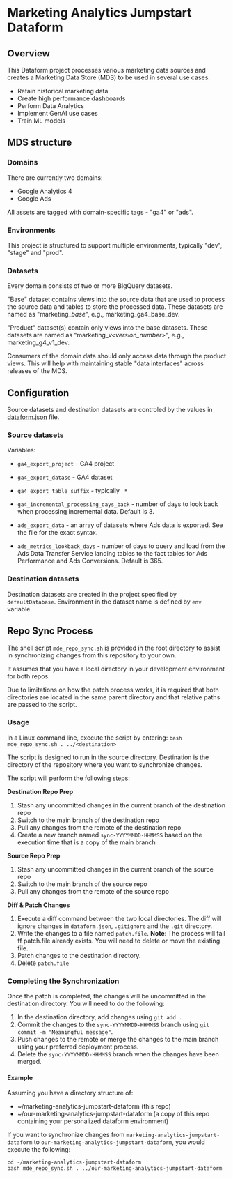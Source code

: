 # Marketing Analytics Jumpstart Dataform

## Overview
This Dataform project processes various marketing data sources and creates a Marketing Data Store (MDS) to be used in several use cases:
* Retain historical marketing data
* Create high performance dashboards
* Perform Data Analytics
* Implement GenAI use cases
* Train ML models

## MDS structure
### Domains
There are currently two domains:
* Google Analytics 4
* Google Ads

All assets are tagged with domain-specific tags - "ga4" or "ads".

### Environments
This project is structured to support multiple environments, typically "dev", "stage" and "prod".

### Datasets
Every domain consists of two or more BigQuery datasets. 

"Base" dataset contains views into the source data that are used to process the source data and tables to store the processed data. 
These datasets are named as "marketing_<domain>_base_<env>", e.g., marketing_ga4_base_dev.

"Product" dataset(s) contain only views into the base datasets. These datasets are named as "marketing_<domain>_v<version_number>_<env>", 
e.g., marketing_g4_v1_dev.

Consumers of the domain data should only access data through the product views. This will help with maintaining stable "data interfaces"
across releases of the MDS.

## Configuration
Source datasets and destination datasets are controled by the values in [dataform.json](/dataform.json) file.

### Source datasets
Variables:
* `ga4_export_project` - GA4 project
* `ga4_export_datase` - GA4 dataset
* `ga4_export_table_suffix` - typically `_*`
* `ga4_incremental_processing_days_back` - number of days to look back when processing incremental data. Default is 3.
    
* `ads_export_data` - an array of datasets where Ads data is exported. See the file for the exact syntax.
* `ads_metrics_lookback_days` - number of days to query and load from the Ads Data Transfer Service landing tables to the fact tables for Ads Performance and Ads Conversions. Default is 365.

### Destination datasets
Destination datasets are created in the project specified by `defaultDatabase`.
Environment in the dataset name is defined by `env` variable.
    
## Repo Sync Process

The shell script `mde_repo_sync.sh` is provided in the root directory to assist in synchronizing changes from this repository to your own.
    
It assumes that you have a local directory in your development environment for both repos.

Due to limitations on how the patch process works, it is required that both directories are located in the same parent directory and that relative paths are passed to the script.
    
### Usage
In a Linux command line, execute the script by entering:
`bash mde_repo_sync.sh . ../<destination>`
    
The script is designed to run in the source directory. Destination is the directory of the repository where you want to synchronize changes.

The script will perform the following steps:

**Destination Repo Prep**
1. Stash any uncommitted changes in the current branch of the destination repo
1. Switch to the main branch of the destination repo
1. Pull any changes from the remote of the destination repo
1. Create a new branch named `sync-YYYYMMDD-HHMMSS` based on the execution time that is a copy of the main branch
    
**Source Repo Prep**
1. Stash any uncommitted changes in the current branch of the source repo
1. Switch to the main branch of the source repo
1. Pull any changes from the remote of the source repo
    
**Diff & Patch Changes**
1. Execute a diff command between the two local directories.
    The diff will ignore changes in `dataform.json`, `.gitignore` and the `.git` directory.
1. Write the changes to a file named `patch.file`.
    **Note**: The process will fail ff patch.file already exists. You will need to delete or move the existing file.
1. Patch changes to the destination directory.
1. Delete `patch.file`
    
### Completing the Synchronization
Once the patch is completed, the changes will be uncommitted in the destination directory. You will need to do the following:

1. In the destination directory, add changes using `git add .`
1. Commit the changes to the `sync-YYYYMMDD-HHMMSS` branch using `git commit -m "Meaningful message"`.
1. Push changes to the remote or merge the changes to the main branch using your preferred deployment process.
1. Delete the `sync-YYYYMMDD-HHMMSS` branch when the changes have been merged.
    

#### Example 
Assuming you have a directory structure of:
 - ~/marketing-analytics-jumpstart-dataform (this repo)
 - ~/our-marketing-analytics-jumpstart-dataform (a copy of this repo containing your personalized dataform environment)

If you want to synchronize changes from `marketing-analytics-jumpstart-dataform` to `our-marketing-analytics-jumpstart-dataform`, you would execute the following:
    
    cd ~/marketing-analytics-jumpstart-dataform
    bash mde_repo_sync.sh . ../our-marketing-analytics-jumpstart-dataform
    




